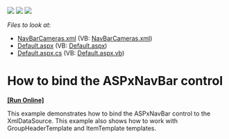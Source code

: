 <!-- default badges list -->
![](https://img.shields.io/endpoint?url=https://codecentral.devexpress.com/api/v1/VersionRange/128563681/13.1.4%2B)
[![](https://img.shields.io/badge/Open_in_DevExpress_Support_Center-FF7200?style=flat-square&logo=DevExpress&logoColor=white)](https://supportcenter.devexpress.com/ticket/details/E345)
[![](https://img.shields.io/badge/📖_How_to_use_DevExpress_Examples-e9f6fc?style=flat-square)](https://docs.devexpress.com/GeneralInformation/403183)
<!-- default badges end -->
<!-- default file list -->
*Files to look at*:

* [NavBarCameras.xml](./CS/WebSite/App_Data/NavBarCameras.xml) (VB: [NavBarCameras.xml](./VB/WebSite/App_Data/NavBarCameras.xml))
* [Default.aspx](./CS/WebSite/Default.aspx) (VB: [Default.aspx](./VB/WebSite/Default.aspx))
* [Default.aspx.cs](./CS/WebSite/Default.aspx.cs) (VB: [Default.aspx.vb](./VB/WebSite/Default.aspx.vb))
<!-- default file list end -->
# How to bind the ASPxNavBar control
<!-- run online -->
**[[Run Online]](https://codecentral.devexpress.com/e345/)**
<!-- run online end -->


<p>This example demonstrates how to bind the ASPxNavBar control to the XmlDataSource. This example also shows how to work with GroupHeaderTemplate and ItemTemplate templates.</p>

<br/>


